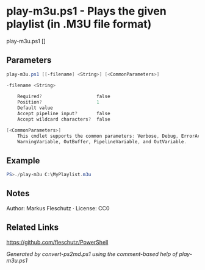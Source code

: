 # play-m3u.ps1 - Plays the given playlist (in .M3U file format)

play-m3u.ps1 [<filename>]

## Parameters
```powershell
play-m3u.ps1 [[-filename] <String>] [<CommonParameters>]

-filename <String>
    
    Required?                    false
    Position?                    1
    Default value                
    Accept pipeline input?       false
    Accept wildcard characters?  false

[<CommonParameters>]
    This cmdlet supports the common parameters: Verbose, Debug, ErrorAction, ErrorVariable, WarningAction, 
    WarningVariable, OutBuffer, PipelineVariable, and OutVariable.
```

## Example
```powershell
PS>./play-m3u C:\MyPlaylist.m3u
```


## Notes
Author: Markus Fleschutz · License: CC0

## Related Links
https://github.com/fleschutz/PowerShell

*Generated by convert-ps2md.ps1 using the comment-based help of play-m3u.ps1*
